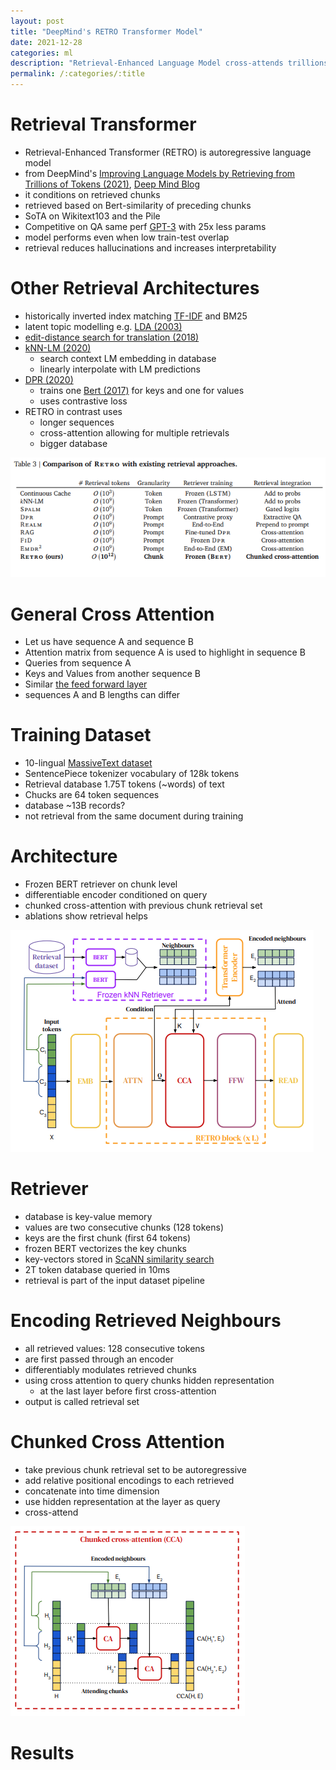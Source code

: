 ```yaml
---
layout: post
title: "DeepMind's RETRO Transformer Model"
date: 2021-12-28
categories: ml
description: "Retrieval-Enhanced Language Model cross-attends trillions of tokens for Wikitext103 SoTA"
permalink: /:categories/:title
---
```


#  Retrieval Transformer
- Retrieval-Enhanced Transformer (RETRO) is autoregressive language model
- from DeepMind's [Improving Language Models by Retrieving from Trillions of Tokens (2021)](https://arxiv.org/pdf/2112.04426v1.pdf), [Deep Mind Blog](https://deepmind.com/research/publications/2021/improving-language-models-by-retrieving-from-trillions-of-tokens)
- it conditions on retrieved chunks
- retrieved based on Bert-similarity of preceding chunks
- SoTA on Wikitext103 and the Pile 
- Competitive on QA same perf [GPT-3](https://arxiv.org/pdf/2005.14165.pdf) with 25x less params
- model performs even when low train-test overlap
- retrieval reduces hallucinations and increases interpretability


# Other Retrieval Architectures
- historically inverted index matching [TF-IDF](https://en.wikipedia.org/wiki/Tf%E2%80%93idf) and BM25
- latent topic modelling e.g. [LDA (2003)](https://www.jmlr.org/papers/volume3/blei03a/blei03a.pdf)
- [edit-distance search for translation (2018)](https://arxiv.org/pdf/1705.07267.pdf)
- [kNN-LM (2020)](https://openreview.net/forum?id=HklBjCEKvH)
  - search context LM embedding in database
  - linearly interpolate with LM predictions
- [DPR (2020)](https://aclanthology.org/2020.emnlp-main.550.pdf)
  - trains one [Bert (2017)](https://arxiv.org/pdf/1706.03762.pdf) for keys and one for values
  - uses contrastive loss
- RETRO in contrast uses
  - longer sequences
  - cross-attention allowing for multiple retrievals
  - bigger database

![retrieval transformer comparison](/images/retrieval-transformer-comparison.png)


# General Cross Attention
- Let us have sequence A and sequence B
- Attention matrix from sequence A is used to highlight in sequence B
- Queries from sequence A
- Keys and Values from another sequence B
- Similar [the feed forward layer](/ml/Feed-Forward-Self-Attendion-Key-Value-Memory)
- sequences A and B lengths can differ


# Training Dataset
- 10-lingual [MassiveText dataset](https://storage.googleapis.com/deepmind-media/research/language-research/Training%20Gopher.pdf)
- SentencePiece tokenizer vocabulary of 128k tokens
- Retrieval database 1.75T tokens (~words) of text
- Chucks are 64 token sequences
- database ~13B records? 
- not retrieval from the same document during training

 
# Architecture
- Frozen BERT retriever on chunk level
- differentiable encoder conditioned on query
- chunked cross-attention with previous chunk retrieval set 
- ablations show retrieval helps

![retriever transformer achitecture](/images/retriever-transformer-architecture.png)


# Retriever
- database is key-value memory
- values are two consecutive chunks (128 tokens)
- keys are the first chunk (first 64 tokens)
- frozen BERT vectorizes the key chunks
- key-vectors stored in [ScaNN similarity search](https://github.com/google-research/google-research/tree/master/scann)
- 2T token database queried in 10ms
- retrieval is part of the input dataset pipeline


# Encoding Retrieved Neighbours
- all retrieved values: 128 consecutive tokens
- are first passed through an encoder
- differentiably modulates retrieved chunks
- using cross attention to query chunks hidden representation
  - at the last layer before first cross-attention
- output is called retrieval set


# Chunked Cross Attention
- take previous chunk retrieval set to be autoregressive
- add relative positional encodings to each retrieved 
- concatenate into time dimension
- use hidden representation at the layer as query
- cross-attend 

![retrieval transformer](/images/retrieval-transformer-cross-attention.png)


# Results
